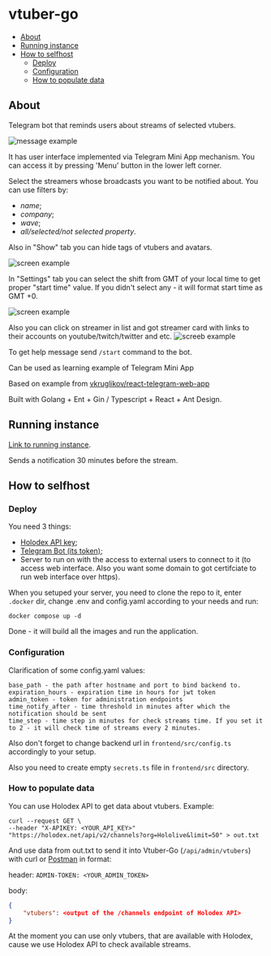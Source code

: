 # vtuber-go

- [About](#about)
- [Running instance](#running-instance)
- [How to selfhost](#how-to-selfhost)
    - [Deploy](#deploy)
    - [Configuration](#configuration)
    - [How to populate data](#how-to-populate-data)

## About

Telegram bot that reminds users about streams of selected vtubers.

![message example](/backend/internal/resources/photos/files/1.jpg)

It has user interface implemented via Telegram Mini App mechanism. You can access it by pressing 'Menu' button in the lower left corner.

Select the streamers whose broadcasts you want to be notified about. You can use filters by:
- *name*;
- *company*;
- *wave*;
- *all/selected/not selected property*.

Also in "Show" tab you can hide tags of vtubers and avatars.

![screen example](/backend/internal/resources/photos/files/2.jpg)

In "Settings" tab you can select the shift from GMT of your local time to get proper "start time" value. If you didn't select any - it will format start time as GMT +0.

![screen example](/backend/internal/resources/photos/files/3.jpg)

Also you can click on streamer in list and got streamer card with links to their accounts on youtube/twitch/twitter and etc.
![screeb example](/backend/internal/resources/photos/files/4.jpg)

To get help message send `/start` command to the bot.

Can be used as learning example of Telegram Mini App

Based on example from [vkruglikov/react-telegram-web-app](https://github.com/vkruglikov/react-telegram-web-app)

Built with Golang + Ent + Gin / Typescript + React + Ant Design.

## Running instance

[Link to running instance](https://t.me/vtuber_go_bot).

Sends a notification 30 minutes before the stream.

## How to selfhost

### Deploy

You need 3 things:
- [Holodex API key](https://holodex.net/);
- [Telegram Bot (its token)](https://t.me/botfather);
- Server to run on with the access to external users to connect to it (to access web interface. Also you want some domain to got certifciate to run web interface over https).

When you setuped your server, you need to clone the repo to it, enter `.docker` dir, change .env and config.yaml according to your needs and run:
```
docker compose up -d
```
Done - it will build all the images and run the application.

### Configuration

Clarification of some config.yaml values:

```
base_path - the path after hostname and port to bind backend to.
expiration_hours - expiration time in hours for jwt token
admin_token - token for administration endpoints
time_notify_after - time threshold in minutes after which the notification should be sent
time_step - time step in minutes for check streams time. If you set it to 2 - it will check time of streams every 2 minutes.
```

Also don't forget to change backend url in `frontend/src/config.ts` accordingly to your setup.

Also you need to create empty `secrets.ts` file in `frontend/src` directory.

### How to populate data

You can use Holodex API to get data about vtubers. Example:

```shell
curl --request GET \
--header "X-APIKEY: <YOUR_API_KEY>" "https://holodex.net/api/v2/channels?org=Hololive&limit=50" > out.txt
```

And use data from out.txt to send it into Vtuber-Go (`/api/admin/vtubers`) with curl or [Postman](https://www.postman.com/) in format:

header: `ADMIN-TOKEN: <YOUR_ADMIN_TOKEN>`

body:

```json
{
    "vtubers": <output of the /channels endpoint of Holodex API>
}
```

At the moment you can use only vtubers, that are available with Holodex, cause we use Holodex API to check available streams.